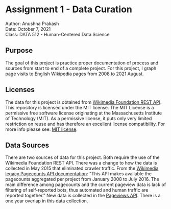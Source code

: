 # Assignment 1 - Data Curation

Author: Anushna Prakash  
Date: October 7, 2021  
Class: DATA 512 - Human-Centered Data Science

## Purpose
The goal of this project is practice proper documentation of process and sources from start to end of a complete project. For this project, I graph page visits to English Wikipedia pages from 2008 to 2021 August. 

## Licenses
The data for this project is obtained from [Wikimedia Foundation REST API](https://www.mediawiki.org/wiki/REST_API#Terms_and_conditions).  
This repository is licensed under the MIT license. The MIT License is a permissive free software license originating at the Massachusetts Institute of Technology (MIT). As a permissive license, it puts only very limited restriction on reuse and has therefore an excellent license compatibility. For more info please see: [MIT license](https://snyk.io/learn/what-is-mit-license/).

## Data Sources
There are two sources of data for this project. Both require the use of the Wikimedia Foundation REST API. There was a change to how the data is collected in May 2015 that eliminated crawler traffic. From the [Wikimedia legacy Pagecounts API documentation](https://wikitech.wikimedia.org/wiki/Analytics/AQS/Legacy_Pagecounts): "This API makes available the pagecounts aggregated per project from January 2008 to July 2016. The main difference among pagecounts and the current pageview data is lack of filtering of self-reported bots, thus automated and human traffic are reported together." New data is collected in the [Pageviews API](https://wikitech.wikimedia.org/wiki/Analytics/AQS/Pageviews). There is a one year overlap in this data collection.  
